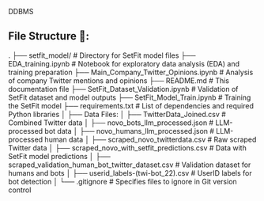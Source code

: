 DDBMS


## File Structure 📂:

.
├── setfit_model/                       # Directory for SetFit model files
├── EDA_training.ipynb                  # Notebook for exploratory data analysis (EDA) and training preparation
├── Main_Company_Twitter_Opinions.ipynb # Analysis of company Twitter mentions and opinions
├── README.md                           # This documentation file
├── SetFit_Dataset_Validation.ipynb     # Validation of SetFit dataset and model outputs
├── SetFit_Model_Train.ipynb            # Training the SetFit model
├── requirements.txt                    # List of dependencies and required Python libraries
│
├── Data Files:
│   ├── TwitterData_Joined.csv                          # Combined Twitter data
│   ├── novo_bots_llm_processed.json                    # LLM-processed bot data
│   ├── novo_humans_llm_processed.json                  # LLM-processed human data
│   ├── scraped_novo_twitterdata.csv                    # Raw scraped Twitter data
│   ├── scraped_novo_with_setfit_predictions.csv        # Data with SetFit model predictions
│   ├── scraped_validation_human_bot_twitter_dataset.csv # Validation dataset for humans and bots
│   ├── userid_labels-(twi-bot_22).csv                  # UserID labels for bot detection
│
└── .gitignore                           # Specifies files to ignore in Git version control
